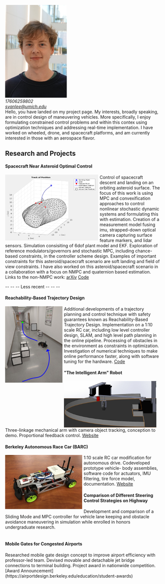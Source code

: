 <img src="github_profile.jpg" width="200" height="300"> <br> <em> 17606259802 </em> <br> <em> svanlee@umich.edu </em> <br>
Hello, you have landed on my project page. My interests, broadly speaking, are in control design of maneuvering vehicles. More specifically, I enjoy formulating constrained control problems and within this contex using optimization techniques and addressing real-time implementation. I have worked on wheeled, drone, and spacecraft platforms, and am currently interested in those with an aerospace flavor.
<h2> Research and Projects </h2>
<div id="exp1">
<h4> Spacecraft Near Asteroid Optimal Control </h4>
<img src="asteroid1.png" style="float: left; padding-right: 5px; padding left: 5px" width="302" height="213" />
<p> Control of spacecraft descent and landing on an orbiting asteroid surface. The focus of this work is using MPC and convexification approaches to control nonlinear stochastic dynamic systems and formulating this with estimation. Creation of a measurement model fusing imu, strapped-down optical camera capturing surface feature markers, and lidar sensors. Simulation consisiting of 6dof plant model and EKF. Exploration of reference modulators/governors and stochastic MPC, including chance-based constraints, in the controller scheme design. Examples of important constraints for this asteroid/spacecraft scenario are soft landing and field of view constraints. I have also worked on this asteroid/spacecraft scenario in a collaboration with a focus on NMPC and quaternion based estimation. Links to the non-NMPC work: <a href="https://arxiv.org/pdf/2005.03245.pdf">arXiv</a> <a href="https://github.com/StevenvanLeeuwen/asteroid_scvx">Code</a> </p>
 </div>
 -- -- -- Less recent -- -- --
<div id="exp2" width="100%">
<h4> Reachability-Based Trajectory Design </h4>
<img src="RTD.png" style="float: left; padding-right: 5px; padding left: 5px" width="186" height="247" />
<p> Additional developments of a trajectory planning and control technique with safety guarantees known as Reachability-Based Trajectory Design. Implementation on a 1:10 scale RC car, including low level controller design, SLAM, and high level path planning in the online pipeline. Processing of obstacles in the environment as constraints in optimization. Investigation of numerical techniques to make online performance faster, along with software tuning for the hardware. <a href="https://github.com/ramvasudevan/roahm-rover">Code</a> </p>
<div id="exp3" width="100%">
<h4> "The Intelligent Arm" Robot </h4>
<img src="arm.jpg" width="300" height="150" style="float: left; padding-right: 5px; padding left: 5px"/> 
<p> Three-linkage mechanical arm with camera object tracking, conception to demo. Proportional feedback control. <a href="https://danielfmcms.wixsite.com/me102bintelligentarm">Website</a>  </p>
 </div>
<div id="exp4" width="100%">
<h4> Berkeley Autonomous Race Car (BARC) </h4>
<img src="barc.jpg" width="250" height="175" style="float: left; padding-right: 5px; padding left: 5px"/>
<p> 1:10 scale RC car modification for autonomous drive. Codeveloped prototype vehicle- body assemblies, software
code for actuators, IMU filtering, tire force model, documentation. <a href="https://barc-project.com">Website</a> </p>
</div>
 </div>
<h4> Comparison of Different Steering Control Strategies on Highway </h4>
Development and comparison of a Sliding Mode and MPC controller for vehicle lane keeping and
obstacle avoidance maneuvering in simulation while enrolled in honors undergraduate research. <br> <br>
<h4>Mobile Gates for Congested Airports </h4>
Researched mobile gate design concept to improve airport efficiency with professor-led team. Devised movable and
detachable jet bridge connections to terminal building. Project award in nationwide competition. [Award Announcement](https://airportdesign.berkeley.edu/education/student-awards)

